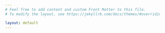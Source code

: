 ```yaml
---
# Feel free to add content and custom Front Matter to this file.
# To modify the layout, see https://jekyllrb.com/docs/themes/#overriding-theme-defaults

layout: default
---
```

<div id="mirador"></div>


<script>
var getvars = [];
window.location.href.replace(/[?&]+([^=&]+)=([^&]*)/gi, function(a, name, value) {
    getvars[name] = value;
});

const config = {
    id: 'mirador'
}


if (typeof getvars['manifest'] !== 'undefined') {

    const vault = new IIIFVault.Vault();
    vault.loadManifest(getvars['manifest']).then(async (manifest) => {


            switch (manifest['type']) {
                case 'Manifest':
                    if (typeof getvars['view'] !== 'undefined') {
                        config['windows'] = [{
                            manifestId: getvars['manifest'],
                            view: getvars['view']
                        }];
                    } else if (typeof getvars['canvas'] !== 'undefined') {
                        config['windows'] = [{
                            manifestId: getvars['manifest'],
                            'canvasIndex': getvars['canvas']
                        }];
                    } else {
                        config['windows'] = [{
                            manifestId: getvars['manifest']
                        }];
                    }
                    break;
                case 'Collection':
                    if (typeof getvars['catalog'] !== 'undefined') {
                        console.log('here');
                        config['windows'] = [];
                        config['catalog'] = [];

                        for (var x = 0; x < manifest.items.length; x++) {
                            var url = manifest.items[x]['id'];
                            if (x <= 1) {
                                config['windows'].push({
                                    "manifestId": url
                                });
                            }
                            config['catalog'].push({
                                "manifestId": url
                            });
                        }
                    } else {
                        config['windows'] = [{
                            manifestId: getvars['manifest']
                        }];
                    }

                    break;
            }


        })
        .then((data) => {
            Mirador.viewer(config);
        });



} else {
    Mirador.viewer(config);
}

</script>




